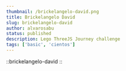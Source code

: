 ```yaml
---
thumbnail: /brickelangelo-david.png
title: Brickelangelo David
slug: brickelangelo-david
author: alvarosabu
status: published
description: Lego ThreeJS Journey challenge
tags: ['basic', 'cientos']
---
```


::brickelangelo-david
::